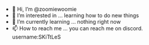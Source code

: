 - 👋 Hi, I’m @zoomiewoomie
- 👀 I’m interested in ... learning how to do new things
- 🌱 I’m currently learning ... nothing right now
- 📫 How to reach me ... you can reach me on discord. username:SKiTtLeS

<!---
zoomiewoomie/zoomiewoomie is a ✨ special ✨ repository because its `README.md` (this file) appears on your GitHub profile.
You can click the Preview link to take a look at your changes.
--->
